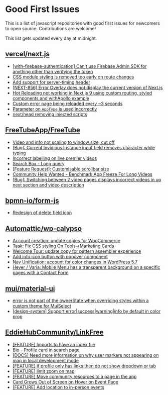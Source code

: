 # Good First Issues

This is a list of javascript repositories with good first issues for newcomers to open source. Contributions are welcome!

This list gets updated every day at midnight.

## [vercel/next.js](https://github.com/vercel/next.js)

- [[with-firebase-authentication] Can't use Firebase Admin SDK for anything other than verifying the token](https://github.com/vercel/next.js/issues/14139)
- [CSS module styling is removed too early on route changes](https://github.com/vercel/next.js/issues/17464)
- [Add support for server-timing header](https://github.com/vercel/next.js/issues/12382)
- [[NEXT-856] Error Overlay does not display the current version of Next.js](https://github.com/vercel/next.js/issues/47124)
- [Hot Reloading not working in Next.js 9 using custom routing, styled components and withApollo example](https://github.com/vercel/next.js/issues/16449)
- [Custom error page being reloaded every ~3 seconds](https://github.com/vercel/next.js/issues/10024)
- [Parameter on `AppType` is used incorrectly](https://github.com/vercel/next.js/issues/42846)
- [next/head removing injected scripts](https://github.com/vercel/next.js/issues/11012)

## [FreeTubeApp/FreeTube](https://github.com/FreeTubeApp/FreeTube)

- [Video and info not scaling to window size, cut off](https://github.com/FreeTubeApp/FreeTube/issues/1172)
- [[Bug]: Current Invidious Instance input field removes character while typing](https://github.com/FreeTubeApp/FreeTube/issues/3303)
- [Incorrect labelling on live premier videos](https://github.com/FreeTubeApp/FreeTube/issues/754)
- [Search Box - Long query](https://github.com/FreeTubeApp/FreeTube/issues/940)
- [[Feature Request]: Customisable scrollbar size](https://github.com/FreeTubeApp/FreeTube/issues/3057)
- [Community Help Wanted - Benchmark App Freeze For Long Videos](https://github.com/FreeTubeApp/FreeTube/issues/1066)
- [[Bug]: Switching between 2 video pages displays incorrect videos in up next section and video description](https://github.com/FreeTubeApp/FreeTube/issues/2261)

## [bpmn-io/form-js](https://github.com/bpmn-io/form-js)

- [Redesign of delete field icon](https://github.com/bpmn-io/form-js/issues/572)

## [Automattic/wp-calypso](https://github.com/Automattic/wp-calypso)

- [Account creation: update copies for WooCommerce](https://github.com/Automattic/wp-calypso/issues/74148)
- [Task: Fix CSS styling On Tools->Marketing Cards](https://github.com/Automattic/wp-calypso/issues/68761)
- [Welcome Tour: update copy for pattern assembler experience](https://github.com/Automattic/wp-calypso/issues/74089)
- [Add info icon button with popover component](https://github.com/Automattic/wp-calypso/issues/45449)
- [Nav Unification: account for color changes in WordPress 5.7](https://github.com/Automattic/wp-calypso/issues/49517)
- [Hever / Varia: Mobile Menu has a transparent background on a specific pages with a Contact Form](https://github.com/Automattic/wp-calypso/issues/72288)

## [mui/material-ui](https://github.com/mui/material-ui)

- [error is not part of the ownerState when overriding styles within a custom theme for MuiSelect](https://github.com/mui/material-ui/issues/36269)
- [[design-system] Support error|success|warning|info by default in color prop](https://github.com/mui/material-ui/issues/24778)

## [EddieHubCommunity/LinkFree](https://github.com/EddieHubCommunity/LinkFree)

- [[FEATURE] Imports to have an index file](https://github.com/EddieHubCommunity/LinkFree/issues/5654)
- [Bio - Profile card in search page](https://github.com/EddieHubCommunity/LinkFree/issues/5647)
- [[DOCS] Need more information on why user markers not appearing on map in local development mode](https://github.com/EddieHubCommunity/LinkFree/issues/5473)
- [[FEATURE] If profile only has links then do not show dropdown or tab](https://github.com/EddieHubCommunity/LinkFree/issues/3080)
- [[FEATURE] limit zoom on map](https://github.com/EddieHubCommunity/LinkFree/issues/5635)
- [[FEATURE] Move community resources to a page in the app](https://github.com/EddieHubCommunity/LinkFree/issues/5489)
- [Card Grows Out of Screen on Hover on Event Page](https://github.com/EddieHubCommunity/LinkFree/issues/5584)
- [[FEATURE] Add location to in-person events](https://github.com/EddieHubCommunity/LinkFree/issues/4132)

